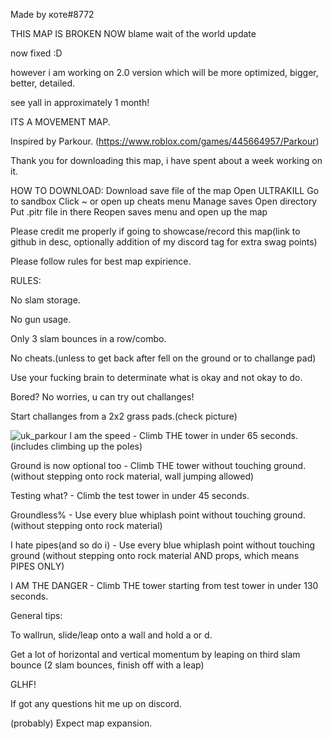 Made by коте#8772

THIS MAP IS BROKEN NOW blame wait of the world update

now fixed :D

however i am working on 2.0 version which will be more optimized, bigger, better, detailed.

see yall in approximately 1 month!

ITS A MOVEMENT MAP.

Inspired by Parkour. (https://www.roblox.com/games/445664957/Parkour)

Thank you for downloading this map, i have spent about a week working on it.

HOW TO DOWNLOAD:
Download save file of the map
Open ULTRAKILL
Go to sandbox
Click ~ or open up cheats menu
Manage saves
Open directory
Put .pitr file in there
Reopen saves menu and open up the map

Please credit me properly if going to showcase/record this map(link to github in desc, optionally addition of my discord tag for extra swag points)


Please follow rules for best map expirience.

RULES:

No slam storage.

No gun usage.

Only 3 slam bounces in a row/combo.

No cheats.(unless to get back after fell on the ground or to challange pad)

Use your fucking brain to determinate what is okay and not okay to do.


Bored? No worries, u can try out challanges!

Start challanges from a 2x2 grass pads.(check picture)

![uk_parkour](https://user-images.githubusercontent.com/125969101/220345791-4e68269f-3a0e-40b4-a5e2-12fad50e59bb.png)
I am the speed - Climb THE tower in under 65 seconds. (includes climbing up the poles)

Ground is now optional too - Climb THE tower without touching ground. (without stepping onto rock material, wall jumping allowed)

Testing what? - Climb the test tower in under 45 seconds.

Groundless% - Use every blue whiplash point without touching ground. (without stepping onto rock material)

I hate pipes(and so do i) - Use every blue whiplash point without touching ground (without stepping onto rock material AND props, which means PIPES ONLY)

I AM THE DANGER - Climb THE tower starting from test tower in under 130 seconds.


General tips:

To wallrun, slide/leap onto a wall and hold a or d.

Get a lot of horizontal and vertical momentum by leaping on third slam bounce (2 slam bounces, finish off with a leap)

GLHF!


If got any questions hit me up on discord.

(probably) Expect map expansion.

